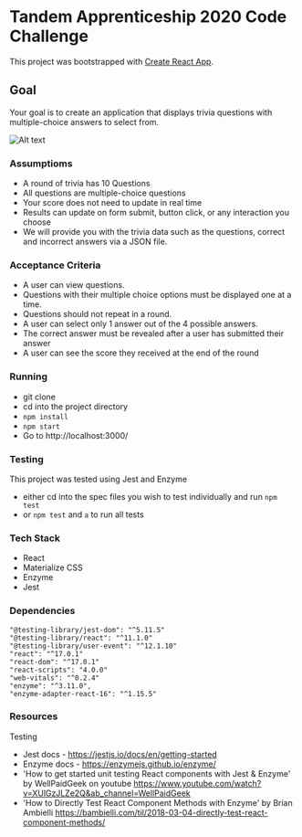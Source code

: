 # Tandem Apprenticeship 2020 Code Challenge

This project was bootstrapped with [Create React App](https://github.com/facebook/create-react-app).

## Goal

Your goal is to create an application that displays trivia questions with multiple-choice answers to select from.

![Alt text](https://i.postimg.cc/k5ZVK7sb/Screen-Shot-2020-11-01-at-8-11-26-AM.png "preview")

### Assumptioms

- A round of trivia has 10 Questions
- All questions are multiple-choice questions
- Your score does not need to update in real time
- Results can update on form submit, button click, or any interaction you choose
- We will provide you with the trivia data such as the questions, correct and incorrect answers via a JSON file.

### Acceptance Criteria

- A user can view questions.
- Questions with their multiple choice options must be displayed one at a time.
- Questions should not repeat in a round.
- A user can select only 1 answer out of the 4 possible answers.
- The correct answer must be revealed after a user has submitted their answer
- A user can see the score they received at the end of the round

### Running

- git clone
- cd into the project directory
- ```npm install```
- ```npm start```
- Go to http://localhost:3000/

### Testing

This project was tested using Jest and Enzyme
- either cd into the spec files you wish to test individually and run ```npm test```
- or ```npm test``` and ```a``` to run all tests

### Tech Stack

- React
- Materialize CSS
- Enzyme
- Jest

### Dependencies

```
"@testing-library/jest-dom": "^5.11.5"
"@testing-library/react": "^11.1.0"
"@testing-library/user-event": "^12.1.10"
"react": "^17.0.1"
"react-dom": "^17.0.1"
"react-scripts": "4.0.0"
"web-vitals": "^0.2.4"
"enzyme": "^3.11.0",
"enzyme-adapter-react-16": "^1.15.5"
```

### Resources

Testing
- Jest docs - https://jestjs.io/docs/en/getting-started
- Enzyme docs - https://enzymejs.github.io/enzyme/
- 'How to get started unit testing React components with Jest & Enzyme' by
WellPaidGeek on youtube https://www.youtube.com/watch?v=XUlGzJLZe2Q&ab_channel=WellPaidGeek
- 'How to Directly Test React Component Methods with Enzyme' by Brian Ambielli https://bambielli.com/til/2018-03-04-directly-test-react-component-methods/

